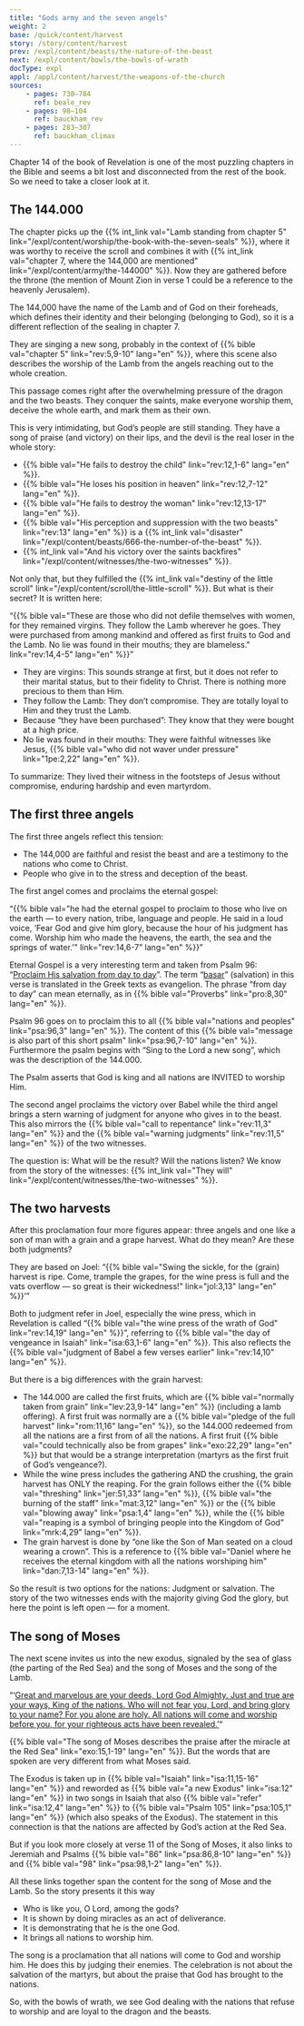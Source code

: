 ```yaml
---
title: "Gods army and the seven angels"
weight: 2
base: /quick/content/harvest
story: /story/content/harvest
prev: /expl/content/beasts/the-nature-of-the-beast
next: /expl/content/bowls/the-bowls-of-wrath
docType: expl
appl: /appl/content/harvest/the-weapons-of-the-church
sources: 
    - pages: 730–784
      ref: beale_rev
    - pages: 98–104
      ref: bauckham_rev
    - pages: 283–307
      ref: bauckham_climax
---
```


Chapter 14 of the book of Revelation is one of the most puzzling chapters in the Bible and seems a bit lost and disconnected from the rest of the book. So we need to take a closer look at it.

## The 144.000

<a name="6c9d"></a>
The chapter picks up the {{% int_link val="Lamb standing from chapter 5" link="/expl/content/worship/the-book-with-the-seven-seals" %}}, where it was worthy to receive the scroll and combines it with {{% int_link val="chapter 7, where the 144,000 are mentioned" link="/expl/content/army/the-144000" %}}. Now they are gathered before the throne (the mention of Mount Zion in verse 1 could be a reference to the heavenly Jerusalem).

The 144,000 have the name of the Lamb and of God on their foreheads, which defines their identity and their belonging (belonging to God), so it is a different reflection of the sealing in chapter 7.

They are singing a new song, probably in the context of {{% bible val="chapter 5" link="rev:5,9-10" lang="en" %}}, where this scene also describes the worship of the Lamb from the angels reaching out to the whole creation.

This passage comes right after the overwhelming pressure of the dragon and the two beasts. They conquer the saints, make everyone worship them, deceive the whole earth, and mark them as their own.

This is very intimidating, but God’s people are still standing. They have a song of praise (and victory) on their lips, and the devil is the real loser in the whole story:

- {{% bible val="He fails to destroy the child" link="rev:12,1-6" lang="en" %}}.
- {{% bible val="He loses his position in heaven" link="rev:12,7-12" lang="en" %}}.
- {{% bible val="He fails to destroy the woman" link="rev:12,13-17" lang="en" %}}.
- {{% bible val="His perception and suppression with the two beasts" link="rev:13" lang="en" %}} is a {{% int_link val="disaster" link="/expl/content/beasts/666-the-number-of-the-beast" %}}.
- {{% int_link val="And his victory over the saints backfires" link="/expl/content/witnesses/the-two-witnesses" %}}.

Not only that, but they fulfilled the {{% int_link val="destiny of the little scroll" link="/expl/content/scroll/the-little-scroll" %}}. But what is their secret? It is written here:

“{{% bible val="These are those who did not defile themselves with women, for they remained virgins. They follow the Lamb wherever he goes. They were purchased from among mankind and offered as first fruits to God and the Lamb. No lie was found in their mouths; they are blameless." link="rev:14,4-5" lang="en" %}}”

- They are virgins: This sounds strange at first, but it does not refer to their marital status, but to their fidelity to Christ. There is nothing more precious to them than Him.
- They follow the Lamb: They don’t compromise. They are totally loyal to Him and they trust the Lamb.
- Because “they have been purchased”: They know that they were bought at a high price.
- No lie was found in their mouths: They were faithful witnesses like Jesus, {{% bible val="who did not waver under pressure" link="1pe:2,22" lang="en" %}}.

To summarize: They lived their witness in the footsteps of Jesus without compromise, enduring hardship and even martyrdom.

## The first three angels

<a name="6911"></a>
The first three angels reflect this tension:

- The 144,000 are faithful and resist the beast and are a testimony to the nations who come to Christ.
- People who give in to the stress and deception of the beast.

The first angel comes and proclaims the eternal gospel:

“{{% bible val="he had the eternal gospel to proclaim to those who live on the earth — to every nation, tribe, language and people. He said in a loud voice, ‘Fear God and give him glory, because the hour of his judgment has come. Worship him who made the heavens, the earth, the sea and the springs of water.’" link="rev:14,6-7" lang="en" %}}”

Eternal Gospel is a very interesting term and taken from Psalm 96: “[Proclaim His salvation from day to day](https://biblehub.com/interlinear/psalms/96-2.htm)”. The term “[basar](https://biblehub.com/hebrew/1319.htm)” (salvation) in this verse is translated in the Greek texts as evangelion. The phrase “from day to day” can mean eternally, as in {{% bible val="Proverbs" link="pro:8,30" lang="en" %}}.

Psalm 96 goes on to proclaim this to all {{% bible val="nations and peoples" link="psa:96,3" lang="en" %}}. The content of this {{% bible val="message is also part of this short psalm" link="psa:96,7-10" lang="en" %}}. Furthermore the psalm begins with “Sing to the Lord a new song”, which was the description of the 144.000.

The Psalm asserts that God is king and all nations are INVITED to worship Him.

The second angel proclaims the victory over Babel while the third angel brings a stern warning of judgment for anyone who gives in to the beast. This also mirrors the {{% bible val="call to repentance" link="rev:11,3" lang="en" %}} and the {{% bible val="warning judgments" link="rev:11,5" lang="en" %}} of the two witnesses.

The question is: What will be the result? Will the nations listen? We know from the story of the witnesses: {{% int_link val="They will" link="/expl/content/witnesses/the-two-witnesses" %}}.

## The two harvests

<a name="833c"></a>
After this proclamation four more figures appear: three angels and one like a son of man with a grain and a grape harvest. What do they mean? Are these both judgments?

They are based on Joel: “{{% bible val="Swing the sickle, for the (grain) harvest is ripe. Come, trample the grapes, for the wine press is full and the vats overflow — so great is their wickedness!" link="jol:3,13" lang="en" %}}’”

Both to judgment refer in Joel, especially the wine press, which in Revelation is called “{{% bible val="the wine press of the wrath of God" link="rev:14,19" lang="en" %}}”, referring to {{% bible val="the day of vengeance in Isaiah" link="isa:63,1-6" lang="en" %}}. This also reflects the {{% bible val="judgment of Babel a few verses earlier" link="rev:14,10" lang="en" %}}.

But there is a big differences with the grain harvest:

- The 144.000 are called the first fruits, which are {{% bible val="normally taken from grain" link="lev:23,9-14" lang="en" %}} (including a lamb offering). A first fruit was normally are a {{% bible val="pledge of the full harvest" link="rom:11,16" lang="en" %}}, so the 144.000 redeemed from all the nations are a first from of all the nations. A first fruit {{% bible val="could technically also be from grapes" link="exo:22,29" lang="en" %}} but that would be a strange interpretation (martyrs as the first fruit of God’s vengeance?).
- While the wine press includes the gathering AND the crushing, the grain harvest has ONLY the reaping. For the grain follows either the {{% bible val="threshing" link="jer:51,33" lang="en" %}}, {{% bible val="the burning of the staff" link="mat:3,12" lang="en" %}} or the {{% bible val="blowing away" link="psa:1,4" lang="en" %}}, while the {{% bible val="reaping is a symbol of bringing people into the Kingdom of God" link="mrk:4,29" lang="en" %}}.
- The grain harvest is done by “one like the Son of Man seated on a cloud wearing a crown”. This is a reference to {{% bible val="Daniel where he receives the eternal kingdom with all the nations worshiping him" link="dan:7,13-14" lang="en" %}}.

So the result is two options for the nations: Judgment or salvation. The story of the two witnesses ends with the majority giving God the glory, but here the point is left open — for a moment.

## The song of Moses

<a name="5102"></a>
The next scene invites us into the new exodus, signaled by the sea of glass (the parting of the Red Sea) and the song of Moses and the song of the Lamb.

“‘[Great and marvelous are your deeds, Lord God Almighty. Just and true are your ways, King of the nations. Who will not fear you, Lord, and bring glory to your name? For you alone are holy. All nations will come and worship before you, for your righteous acts have been revealed.’](https://www.bibleserver.com/NIV/Revelation15%3A3-4)“

{{% bible val="The song of Moses describes the praise after the miracle at the Red Sea" link="exo:15,1-19" lang="en" %}}. But the words that are spoken are very different from what Moses said.

The Exodus is taken up in {{% bible val="Isaiah" link="isa:11,15-16" lang="en" %}} and reworded as {{% bible val="a new Exodus" link="isa:12" lang="en" %}} in two songs in Isaiah that also {{% bible val="refer" link="isa:12,4" lang="en" %}} to {{% bible val="Psalm 105" link="psa:105,1" lang="en" %}} (which also speaks of the Exodus). The statement in this connection is that the nations are affected by God’s action at the Red Sea.

But if you look more closely at verse 11 of the Song of Moses, it also links to Jeremiah and Psalms {{% bible val="86" link="psa:86,8-10" lang="en" %}} and {{% bible val="98" link="psa:98,1-2" lang="en" %}}.

All these links together span the content for the song of Mose and the Lamb. So the story presents it this way

- Who is like you, O Lord, among the gods?
- It is shown by doing miracles as an act of deliverance.
- It is demonstrating that he is the one God.
- It brings all nations to worship him.

The song is a proclamation that all nations will come to God and worship him. He does this by judging their enemies. The celebration is not about the salvation of the martyrs, but about the praise that God has brought to the nations.

So, with the bowls of wrath, we see God dealing with the nations that refuse to worship and are loyal to the dragon and the beasts.
